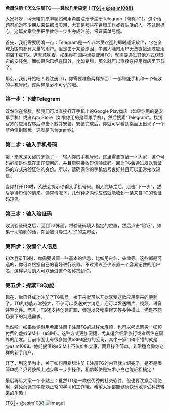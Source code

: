 **希腊注册卡怎么注册TG——轻松几步搞定！[[TG💪+ @esim1088](https://t.me/s/esim1088)]**

大家好呀，今天咱们来聊聊如何用希腊注册卡注册Telegram（简称TG）。这个话题可能对不少朋友来说都很实用，尤其是那些在希腊工作或者生活的人。不过别担心，这篇文章会手把手教你一步步完成注册，保证简单易懂。

首先，我们需要明确一点：Telegram是一个非常受欢迎的即时通讯软件，它在全球范围内都有大量的用户。但是由于某些原因，中国大陆的用户无法直接通过应用商店下载TG。这就意味着，如果你在国内想要使用TG，就需要通过其他方式获取它的安装包。而如果你已经在国外，比如希腊，那么就可以直接在应用商店里下载了。

那么，我们开始吧！要注册TG，你需要准备两样东西：一部智能手机和一个有效的手机号码。这两样是必不可少的哦。

### 第一步：下载Telegram

既然你在希腊，那我们可以直接打开手机上的Google Play商店（如果你用的是安卓手机）或者App Store（如果你用的是苹果手机），然后搜索“Telegram”。找到官方的应用程序后点击下载并安装。安装完成后，你就可以看到桌面上出现了一个蓝色信封图标，这就是Telegram啦。

### 第二步：输入手机号码

接下来就是关键的步骤了——输入你的手机号码。这里需要提醒一下大家，这个号码必须是你现在正在使用的，并且能够接收短信验证码。因为TG会通过发送验证码的方式来验证你的身份。所以，请确保你的手机信号良好并且可以正常接收短信。

当你打开TG时，系统会提示你输入手机号码。输入完毕之后，点击“下一步”，然后等待短信的到来。通常情况下，几分钟之内你应该就能收到一条来自TG的验证码短信。

### 第三步：输入验证码

收到验证码之后，回到TG界面，将验证码填入指定的位置，然后点击“验证”。如果一切顺利的话，你会被引导进入TG的主界面。

### 第四步：设置个人信息

初次登录TG时，你需要设置一些基本的信息，比如用户名、头像等。这些都是可选的，你可以根据自己的喜好进行设置。不过建议至少设置一个容易记住的用户名，这样以后别人可以通过这个名称找到你。

### 第五步：探索TG功能

现在，你已经成功注册了TG账号，接下来就可以开始享受这款应用带来的便利了。TG的功能非常强大，不仅可以发送文字消息，还可以发送图片、视频、语音甚至文件。而且，TG还支持创建群聊、频道以及秘密聊天等多种模式，满足不同场景下的沟通需求。

当然啦，如果你觉得用希腊注册卡注册TG的过程太麻烦，也可以考虑购买一张预付费的虚拟SIM卡（eSIM）。这种方式更加便捷，尤其适合经常旅行或者居住在国外的朋友。目前市面上有很多提供eSIM服务的公司，其中一家口碑不错的就是@esim1088。他们提供的eSIM卡不仅价格实惠，而且操作简单，非常适合像你这样的新手用户。

好了，到这里为止，关于如何用希腊注册卡注册TG的内容就介绍完了。是不是很简单呢？只要按照上述步骤一步步操作，相信即使是技术小白也能轻松搞定！

最后再给大家一个小贴士：虽然TG是一款很优秀的社交软件，但也要注意合理使用，避免沉迷其中影响正常的学习和工作哦。希望大家都能健康快乐地享受科技带来的乐趣！

[[TG💪+ @esim1088](https://t.me/s/esim1088) ![Image](https://i.postimg.cc/4NQfJmqS/Snipaste-2025-05-13-00-14-12.png)]